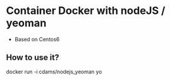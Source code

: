 Container Docker with nodeJS / yeoman
=============

 - Based on Centos6

How to use it?
--------------

docker run -i cdams/nodejs_yeoman yo